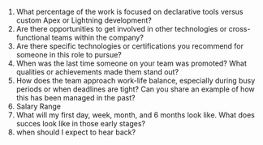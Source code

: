 1. What percentage of the work is focused on declarative tools versus custom Apex or Lightning development?
2. Are there opportunities to get involved in other technologies or cross-functional teams within the company?
3. Are there specific technologies or certifications you recommend for someone in this role to pursue?
4. When was the last time someone on your team was promoted? What qualities or achievements made them stand out?
5. How does the team approach work-life balance, especially during busy periods or when deadlines are tight? Can you share an example of how this has been managed in the past?
6. Salary Range
7. What will my first day, week, month, and 6 months look like. What does succes look like in those early stages?
8. when should I expect to hear back?
